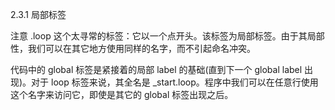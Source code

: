 2.3.1 局部标签

注意 .loop 这个太寻常的标签：它以一个点开头。该标签为局部标签。由于其局部性，我们可以在其它地方使用同样的名字，而不引起命名冲突。

代码中的 global 标签是紧接着的局部 label 的基础\(直到下一个 global label 出现\)。对于 loop 标签来说，其全名是 \_start.loop。程序中我们可以在任意行使用这个名字来访问它，即使是其它的 global 标签出现之后。

